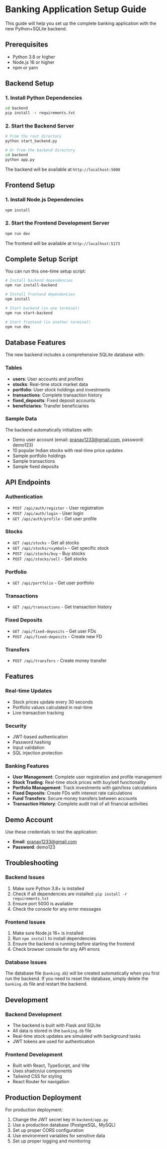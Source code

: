 # Banking Application Setup Guide

This guide will help you set up the complete banking application with the new Python+SQLite backend.

## Prerequisites

- Python 3.8 or higher
- Node.js 16 or higher
- npm or yarn

## Backend Setup

### 1. Install Python Dependencies

```bash
cd backend
pip install -r requirements.txt
```

### 2. Start the Backend Server

```bash
# From the root directory
python start_backend.py

# Or from the backend directory
cd backend
python app.py
```

The backend will be available at `http://localhost:5000`

## Frontend Setup

### 1. Install Node.js Dependencies

```bash
npm install
```

### 2. Start the Frontend Development Server

```bash
npm run dev
```

The frontend will be available at `http://localhost:5173`

## Complete Setup Script

You can run this one-time setup script:

```bash
# Install backend dependencies
npm run install-backend

# Install frontend dependencies
npm install

# Start backend (in one terminal)
npm run start-backend

# Start frontend (in another terminal)
npm run dev
```

## Database Features

The new backend includes a comprehensive SQLite database with:

### Tables
- **users**: User accounts and profiles
- **stocks**: Real-time stock market data
- **portfolio**: User stock holdings and investments
- **transactions**: Complete transaction history
- **fixed_deposits**: Fixed deposit accounts
- **beneficiaries**: Transfer beneficiaries

### Sample Data
The backend automatically initializes with:
- Demo user account (email: pranav1233@gmail.com, password: demo123)
- 10 popular Indian stocks with real-time price updates
- Sample portfolio holdings
- Sample transactions
- Sample fixed deposits

## API Endpoints

### Authentication
- `POST /api/auth/register` - User registration
- `POST /api/auth/login` - User login
- `GET /api/auth/profile` - Get user profile

### Stocks
- `GET /api/stocks` - Get all stocks
- `GET /api/stocks/<symbol>` - Get specific stock
- `POST /api/stocks/buy` - Buy stocks
- `POST /api/stocks/sell` - Sell stocks

### Portfolio
- `GET /api/portfolio` - Get user portfolio

### Transactions
- `GET /api/transactions` - Get transaction history

### Fixed Deposits
- `GET /api/fixed-deposits` - Get user FDs
- `POST /api/fixed-deposits` - Create new FD

### Transfers
- `POST /api/transfers` - Create money transfer

## Features

### Real-time Updates
- Stock prices update every 30 seconds
- Portfolio values calculated in real-time
- Live transaction tracking

### Security
- JWT-based authentication
- Password hashing
- Input validation
- SQL injection protection

### Banking Features
- **User Management**: Complete user registration and profile management
- **Stock Trading**: Real-time stock prices with buy/sell functionality
- **Portfolio Management**: Track investments with gain/loss calculations
- **Fixed Deposits**: Create FDs with interest rate calculations
- **Fund Transfers**: Secure money transfers between accounts
- **Transaction History**: Complete audit trail of all financial activities

## Demo Account

Use these credentials to test the application:
- **Email**: pranav1233@gmail.com
- **Password**: demo123

## Troubleshooting

### Backend Issues
1. Make sure Python 3.8+ is installed
2. Check if all dependencies are installed: `pip install -r requirements.txt`
3. Ensure port 5000 is available
4. Check the console for any error messages

### Frontend Issues
1. Make sure Node.js 16+ is installed
2. Run `npm install` to install dependencies
3. Ensure the backend is running before starting the frontend
4. Check browser console for any API errors

### Database Issues
The database file (`banking.db`) will be created automatically when you first run the backend. If you need to reset the database, simply delete the `banking.db` file and restart the backend.

## Development

### Backend Development
- The backend is built with Flask and SQLite
- All data is stored in the `banking.db` file
- Real-time stock updates are simulated with background tasks
- JWT tokens are used for authentication

### Frontend Development
- Built with React, TypeScript, and Vite
- Uses shadcn/ui components
- Tailwind CSS for styling
- React Router for navigation

## Production Deployment

For production deployment:
1. Change the JWT secret key in `backend/app.py`
2. Use a production database (PostgreSQL, MySQL)
3. Set up proper CORS configuration
4. Use environment variables for sensitive data
5. Set up proper logging and monitoring 